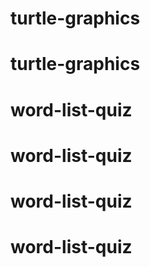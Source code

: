 # turtle-graphics
# turtle-graphics
# word-list-quiz
# word-list-quiz
# word-list-quiz
# word-list-quiz
